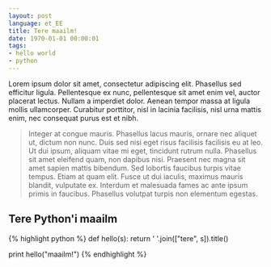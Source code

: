 ```yaml
---
layout: post
language: et_EE
title: Tere maailm!
date: 1970-01-01 00:00:01
tags:
- hello world
- python
---
```


Lorem ipsum dolor sit amet, consectetur adipiscing elit. Phasellus sed 
efficitur ligula. Pellentesque ex nunc, pellentesque sit amet enim vel, 
auctor placerat lectus. Nullam a imperdiet dolor. Aenean tempor massa 
at ligula mollis ullamcorper. Curabitur porttitor, nisl in lacinia 
facilisis, nisl urna mattis enim, nec consequat purus est et nibh. 

> Integer at congue mauris. Phasellus lacus mauris, ornare nec aliquet 
> ut, dictum non nunc. Duis sed nisi eget risus facilisis facilisis eu 
> at leo. Ut dui ipsum, aliquam vitae mi eget, tincidunt rutrum nulla. 
> Phasellus sit amet eleifend quam, non dapibus nisi. Praesent nec 
> magna sit amet sapien mattis bibendum. Sed lobortis faucibus turpis 
> vitae tempus. Etiam at quam elit. Fusce ut dui iaculis, maximus 
> mauris blandit, vulputate ex. Interdum et malesuada fames ac ante 
> ipsum primis in faucibus. Phasellus volutpat turpis non elementum 
> egestas.


Tere Python'i maailm
--------------------

{% highlight python %}
def hello(s):
    return ' '.join(["tere", s]).title()

print hello("maailm!")
{% endhighlight %}

